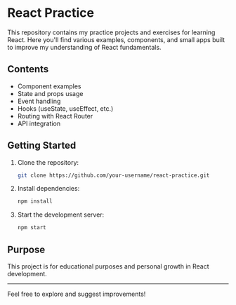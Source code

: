 # React Practice

This repository contains my practice projects and exercises for learning React. Here you'll find various examples, components, and small apps built to improve my understanding of React fundamentals.

## Contents

- Component examples
- State and props usage
- Event handling
- Hooks (useState, useEffect, etc.)
- Routing with React Router
- API integration

## Getting Started

1. Clone the repository:
    ```bash
    git clone https://github.com/your-username/react-practice.git
    ```
2. Install dependencies:
    ```bash
    npm install
    ```
3. Start the development server:
    ```bash
    npm start
    ```

## Purpose

This project is for educational purposes and personal growth in React development.

---

Feel free to explore and suggest improvements!
